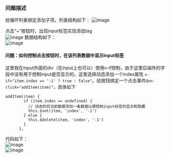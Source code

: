 ### 问题描述
给循环列表绑定添加子项。列表结构如下：
![image](https://user-images.githubusercontent.com/71962217/162401502-9b80e31d-433d-449e-a27e-3e02c2f00ce0.png)

点击“+”按钮时，出现input标签实现添加tag       
![image](https://user-images.githubusercontent.com/71962217/162401621-b377ba99-bb6e-4bc7-a4a3-687b53644ede.png)
数据结构如下：       
![image](https://user-images.githubusercontent.com/71962217/162401778-5cbc9a15-429d-4f72-a0e7-81e5e0485e6c.png)
#### 问题：如何控制点击按钮时，在**该列表数据**中显示input标签
这里我在input外面的div（在input上也可以）使用v-if控制，由于这里后端传的字段中没有用于控制input是否显示的，这里选择动态添加一个index属性 `v-if="item.index == '-1' ? true : false"`。给按钮绑定一个点击事件`@on-click="addItem(item)"`，具体如下   
```
addItem(item) {
        if (item.index == undefined) {
          // 动态的将当前数据添加一条数据以便控制input标签的显示和隐藏
          this.$set(item, 'index', '-1')
        } else {
          this.$delete(item, 'index', '-1')
        }
      },
```
代码如下：   
![image](https://user-images.githubusercontent.com/71962217/162404287-ba259058-137c-4037-ac9b-0524f93f1862.png)     
![image](https://user-images.githubusercontent.com/71962217/162404456-6c4b87fc-f822-4166-8cc8-dfc5bab53337.png)

